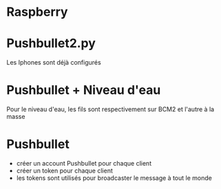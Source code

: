 # Raspberry
# Pushbullet2.py
Les Iphones sont déjà configurés

# Pushbullet + Niveau d'eau
Pour le niveau d'eau, les fils sont respectivement sur BCM2 et l'autre à la masse

# Pushbullet
- créer un account Pushbullet pour chaque client
- créer un token pour chaque client
- les tokens sont utilisés pour broadcaster le message à tout le monde

